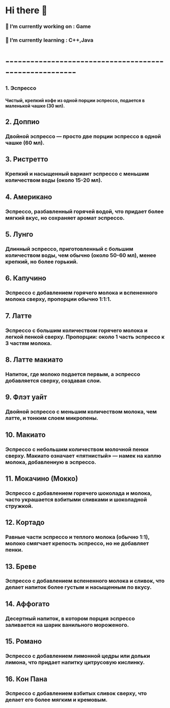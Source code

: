 # Hi there 👋



### 🔭 I’m currently working on : Game
### 🌱 I’m currently learning : C++,Java

# -------------------------------------------------------

### 1. Эспрессо
#### Чистый, крепкий кофе из одной порции эспрессо, подается в маленькой чашке (30 мл).
## 2. Доппио
### Двойной эспрессо — просто две порции эспрессо в одной чашке (60 мл).
## 3. Ристретто
### Крепкий и насыщенный вариант эспрессо с меньшим количеством воды (около 15-20 мл).
## 4. Американо
### Эспрессо, разбавленный горячей водой, что придает более мягкий вкус, но сохраняет аромат эспрессо.
## 5. Лунго
### Длинный эспрессо, приготовленный с большим количеством воды, чем обычно (около 50-60 мл), менее крепкий, но более горький.
## 6. Капучино
### Эспрессо с добавлением горячего молока и вспененного молока сверху, пропорции обычно 1:1:1.
## 7. Латте
### Эспрессо с большим количеством горячего молока и легкой пенкой сверху. Пропорции: около 1 часть эспрессо к 3 частям молока.
## 8. Латте макиато
### Напиток, где молоко подается первым, а эспрессо добавляется сверху, создавая слои.
## 9. Флэт уайт
### Двойной эспрессо с меньшим количеством молока, чем латте, и тонким слоем микропены.
## 10. Макиато
### Эспрессо с небольшим количеством молочной пенки сверху. Макиато означает «пятнистый» — намек на каплю молока, добавленную в эспрессо.
## 11. Мокачино (Мокко)
### Эспрессо с добавлением горячего шоколада и молока, часто украшается взбитыми сливками и шоколадной стружкой.
## 12. Кортадо
### Равные части эспрессо и теплого молока (обычно 1:1), молоко смягчает крепость эспрессо, но не добавляет пенки.
## 13. Бреве
### Эспрессо с добавлением вспененного молока и сливок, что делает напиток более густым и насыщенным по вкусу.
## 14. Аффогато
### Десертный напиток, в котором порция эспрессо заливается на шарик ванильного мороженого.
## 15. Романо
### Эспрессо с добавлением лимонной цедры или дольки лимона, что придает напитку цитрусовую кислинку.
## 16. Кон Пана
### Эспрессо с добавлением взбитых сливок сверху, что делает его более мягким и кремовым.

